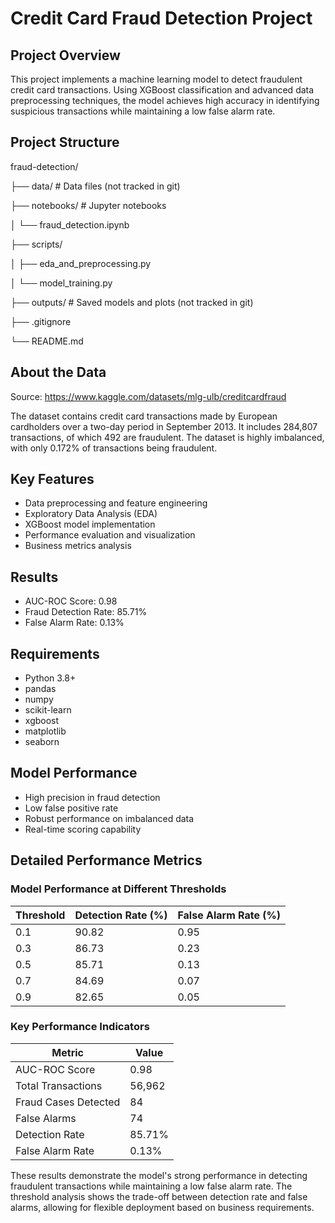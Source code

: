 # Credit Card Fraud Detection Project

## Project Overview
This project implements a machine learning model to detect fraudulent credit card transactions. Using XGBoost classification and advanced data preprocessing techniques, the model achieves high accuracy in identifying suspicious transactions while maintaining a low false alarm rate.

## Project Structure

fraud-detection/

├── data/ # Data files (not tracked in git)

├── notebooks/ # Jupyter notebooks

│ └── fraud_detection.ipynb

├── scripts/

│ ├── eda_and_preprocessing.py

│ └── model_training.py

├── outputs/ # Saved models and plots (not tracked in git)

├── .gitignore

└── README.md


## About the Data

Source: https://www.kaggle.com/datasets/mlg-ulb/creditcardfraud

The dataset contains credit card transactions made by European cardholders over a two-day period in September 2013. It includes 284,807 transactions, of which 492 are fraudulent. The dataset is highly imbalanced, with only 0.172% of transactions being fraudulent.


## Key Features
- Data preprocessing and feature engineering
- Exploratory Data Analysis (EDA)
- XGBoost model implementation
- Performance evaluation and visualization
- Business metrics analysis

## Results
- AUC-ROC Score: 0.98
- Fraud Detection Rate: 85.71%
- False Alarm Rate: 0.13%

## Requirements
- Python 3.8+
- pandas
- numpy
- scikit-learn
- xgboost
- matplotlib
- seaborn



## Model Performance
- High precision in fraud detection
- Low false positive rate
- Robust performance on imbalanced data
- Real-time scoring capability

## Detailed Performance Metrics

### Model Performance at Different Thresholds

| Threshold | Detection Rate (%) | False Alarm Rate (%) |
|-----------|-------------------|---------------------|
| 0.1       | 90.82            | 0.95               |
| 0.3       | 86.73            | 0.23               |
| 0.5       | 85.71            | 0.13               |
| 0.7       | 84.69            | 0.07               |
| 0.9       | 82.65            | 0.05               |

### Key Performance Indicators

| Metric                  | Value    |
|------------------------|----------|
| AUC-ROC Score          | 0.98     |
| Total Transactions     | 56,962   |
| Fraud Cases Detected   | 84       |
| False Alarms           | 74       |
| Detection Rate         | 85.71%   |
| False Alarm Rate       | 0.13%    |

These results demonstrate the model's strong performance in detecting fraudulent transactions while maintaining a low false alarm rate. The threshold analysis shows the trade-off between detection rate and false alarms, allowing for flexible deployment based on business requirements.



